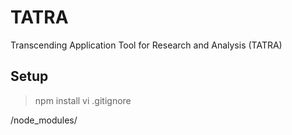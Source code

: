 # TATRA

Transcending Application Tool for Research and Analysis (TATRA)

## Setup
> npm install 
> vi .gitignore

/node_modules/